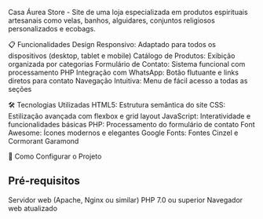 Casa Áurea Store - Site de uma loja especializada em produtos espirituais artesanais como velas, banhos, alguidares, conjuntos religiosos personalizados e ecobags.

📋 Funcionalidades
Design Responsivo: Adaptado para todos os dispositivos (desktop, tablet e mobile)
Catálogo de Produtos: Exibição organizada por categorias
Formulário de Contato: Sistema funcional com processamento PHP
Integração com WhatsApp: Botão flutuante e links diretos para contato
Navegação Intuitiva: Menu de fácil acesso a todas as seções

🛠️ Tecnologias Utilizadas
HTML5: Estrutura semântica do site
CSS: Estilização avançada com flexbox e grid layout
JavaScript: Interatividade e funcionalidades básicas
PHP: Processamento do formulário de contato
Font Awesome: Ícones modernos e elegantes
Google Fonts: Fontes Cinzel e Cormorant Garamond

🚀 Como Configurar o Projeto
## Pré-requisitos
Servidor web (Apache, Nginx ou similar)
PHP 7.0 ou superior
Navegador web atualizado
